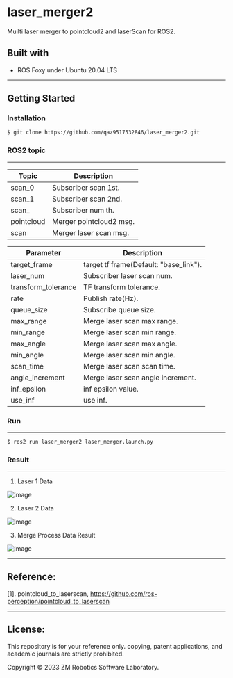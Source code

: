 # laser_merger2
Muilti laser merger to pointcloud2 and laserScan for ROS2.

## Built with

- ROS Foxy under Ubuntu 20.04 LTS

------

## Getting Started

### Installation

``` bash
$ git clone https://github.com/qaz9517532846/laser_merger2.git
```

### ROS2 topic

------

| Topic                              | Description                                                       |
| ---                                | ---                                                               | 
| scan_0                             | Subscriber scan 1st.                                              |
| scan_1                             | Subscriber scan 2nd.                                              |
| scan_<num>                         | Subscriber num th.                                                |
| pointcloud                         | Merger pointcloud2 msg.                                           |
| scan                               | Merger laser scan msg.                                            ||

| Parameter                          | Description                                                       |
| ---                                | ---                                                               | 
| target_frame                       | target tf frame(Default: "base_link").                            |
| laser_num                          | Subscriber laser scan num.                                        |
| transform_tolerance                | TF transform tolerance.                                           |
| rate                               | Publish rate(Hz).                                                 |
| queue_size                         | Subscribe queue size.                                             |
| max_range                          | Merge laser scan max range.                                       |
| min_range                          | Merge laser scan min range.                                       |
| max_angle                          | Merge laser scan max angle.                                       |
| min_angle                          | Merge laser scan min angle.                                       |
| scan_time                          | Merge laser scan scan time.                                       |
| angle_increment                    | Merge laser scan angle increment.                                 |
| inf_epsilon                        | inf epsilon value.                                                |
| use_inf                            | use inf.                                                          ||

### Run

------

``` bash
$ ros2 run laser_merger2 laser_merger.launch.py
```
### Result

------

1. Laser 1 Data

![image](https://github.com/qaz9517532846/laser_merger2/blob/main/image/front_laser.png)

2. Laser 2 Data

![image](https://github.com/qaz9517532846/laser_merger2/blob/main/image/rear_laser.png)


3. Merge Process Data Result

![image](https://github.com/qaz9517532846/laser_merger2/blob/main/image/merger_laser.png)

------

## Reference:

[1]. pointcloud_to_laserscan, https://github.com/ros-perception/pointcloud_to_laserscan

------

## License:

This repository is for your reference only. copying, patent applications, and academic journals are strictly prohibited.

Copyright © 2023 ZM Robotics Software Laboratory.

